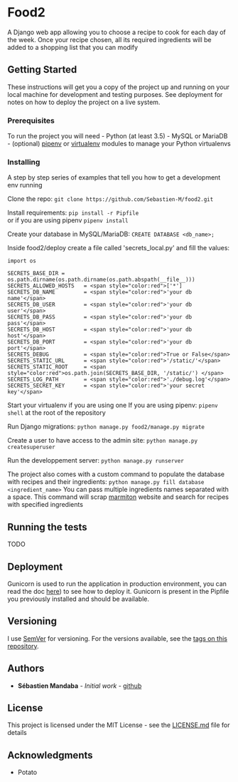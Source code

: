 
# Food2 
  
A Django web app allowing you to choose a recipe to cook for each day of the week.
Once your recipe chosen, all its required ingredients will be added to a shopping list that you can modify
  
## Getting Started  
  
These instructions will get you a copy of the project up and running on your local machine for development and testing purposes. See deployment for notes on how to deploy the project on a live system.  
  
### Prerequisites  
  
To run the project you will need
    - Python (at least 3.5)
    - MySQL or MariaDB
    - (optional) [pipenv](https://docs.pipenv.org/en/latest/) or [virtualenv](https://virtualenv.pypa.io/en/latest/) modules to manage your Python virtualenvs
  
### Installing  
  
A step by step series of examples that tell you how to get a development env running  
  
Clone the repo:
`git clone https://github.com/Sebastien-M/food2.git`  
  
Install requirements:
`pip install -r Pipfile`  
or if you are using pipenv
`pipenv install`

Create your database in MySQL/MariaDB:
`CREATE DATABASE <db_name>;`

Inside food2/deploy create a file called 'secrets_local.py' and fill the values:
```
import os  
  
SECRETS_BASE_DIR = os.path.dirname(os.path.dirname(os.path.abspath(__file__)))  
SECRETS_ALLOWED_HOSTS 	= <span style="color:red">['*']  
SECRETS_DB_NAME 		= <span style="color:red">'your db name'</span>
SECRETS_DB_USER 		= <span style="color:red">'your db user'</span>  
SECRETS_DB_PASS 		= <span style="color:red">'your db pass'</span>  
SECRETS_DB_HOST 		= <span style="color:red">'your db host'</span>
SECRETS_DB_PORT 		= <span style="color:red">'your db port'</span>
SECRETS_DEBUG 			= <span style="color:red">True or False</span>
SECRETS_STATIC_URL 		= <span style="color:red">'/static/'</span>  
SECRETS_STATIC_ROOT 	= <span style="color:red">os.path.join(SECRETS_BASE_DIR, '/static/') </span> 
SECRETS_LOG_PATH 		= <span style="color:red">'./debug.log'</span> 
SECRETS_SECRET_KEY 		= <span style="color:red">'your secret key'</span>
```

Start your virtualenv if you are using one
If you are using pipenv:
`pipenv shell` 
at the root of the repository

Run Django migrations:
`python manage.py food2/manage.py migrate`

Create a user to have access to the admin site:
`python manage.py createsuperuser`

Run the developpement server:
`python manage.py runserver`

The project also comes with a custom command to populate the database with recipes and their ingredients:
`python manage.py fill database <ingredient_name>`
You can pass multiple ingredients names separated with a space.
This command will scrap [marmiton](marmiton.org) website and search for recipes with specified ingredients

## Running the tests

TODO


## Deployment

  Gunicorn is used to run the application in production environment, you can read the doc [here](https://gunicorn.org/#deployment)) to see how to deploy it.
  Gunicorn is present in the Pipfile you previously installed and should be available.

## Versioning

I use [SemVer](http://semver.org/) for versioning. For the versions available, see the [tags on this repository](https://github.com/Sebastien-M/food2/releases).

## Authors

* **Sébastien Mandaba** - *Initial work* - [github](https://github.com/PurpleBooth)

## License

This project is licensed under the MIT License - see the [LICENSE.md](LICENSE.md) file for details

## Acknowledgments

* Potato